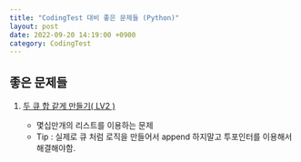 ```yaml
---
title: "CodingTest 대비 좋은 문제들 (Python)"
layout: post
date: 2022-09-20 14:19:00 +0900
category: CodingTest
---
```


## 좋은 문제들

1. [두 큐 합 같게 만들기( LV2 )](https://school.programmers.co.kr/learn/courses/30/lessons/118667)

   - 몇십만개의 리스트를 이용하는 문제
   - Tip : 실제로 큐 처럼 로직을 만들어서 append 하지말고 투포인터를 이용해서 해결해야함.
